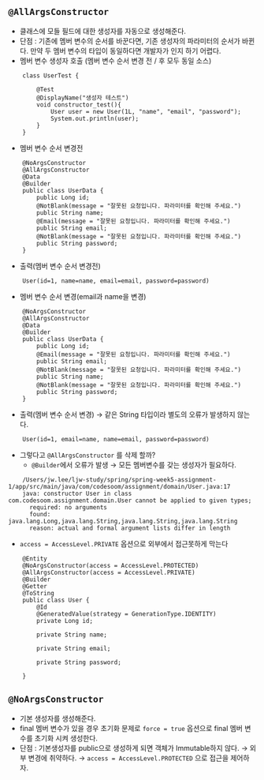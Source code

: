 ## `@AllArgsConstructor`

-   클래스에 모들 필드에 대한 생성자를 자동으로 생성해준다.
-   단점 : 기존에 멤버 변수의 순서를 바꾼다면, 기존 생성자의 파라미터의 순서가 바뀐다. 만약 두 멤버 변수의 타입이 동일하다면 개발자가 인지 하기 어렵다.
-   멤버 변수 생성자 호출 (멤버 변수 순서 변경 전 / 후 모두 동일 소스)

```
    class UserTest {

        @Test
        @DisplayName("생성자 테스트")
        void constructor_test(){
            User user = new User(1L, "name", "email", "password");
            System.out.println(user);
        }
    }
```

-   멤버 변수 순서 변경전

```
    @NoArgsConstructor
    @AllArgsConstructor
    @Data
    @Builder
    public class UserData {
        public Long id;
        @NotBlank(message = "잘못된 요청입니다. 파라미터를 확인해 주세요.")
        public String name;
        @Email(message = "잘못된 요청입니다. 파라미터를 확인해 주세요.")
        public String email;
        @NotBlank(message = "잘못된 요청입니다. 파라미터를 확인해 주세요.")
        public String password;
    }
```

-   출력(멤버 변수 순서 변경전)

```
    User(id=1, name=name, email=email, password=password)
```

-   멤버 변수 순서 변경(email과 name을 변경)

```
    @NoArgsConstructor
    @AllArgsConstructor
    @Data
    @Builder
    public class UserData {
        public Long id;
        @Email(message = "잘못된 요청입니다. 파라미터를 확인해 주세요.")
        public String email;
        @NotBlank(message = "잘못된 요청입니다. 파라미터를 확인해 주세요.")
        public String name;
        @NotBlank(message = "잘못된 요청입니다. 파라미터를 확인해 주세요.")
        public String password;
    }
```

-   출력(멤버 변수 순서 변경) → 같은 String 타입이라 별도의 오류가 발생하지 않는다.

```
    User(id=1, email=name, name=email, password=password)
```

-   그렇다고 `@AllArgsConstructor` 를 삭제 할까?
    -   `@Builder`에서 오류가 발생 → 모든 멤버변수를 갖는 생성자가 필요하다.

```
    /Users/jw.lee/ljw-study/spring/spring-week5-assignment-1/app/src/main/java/com/codesoom/assignment/domain/User.java:17
    java: constructor User in class com.codesoom.assignment.domain.User cannot be applied to given types;
      required: no arguments
      found:    java.lang.Long,java.lang.String,java.lang.String,java.lang.String
      reason: actual and formal argument lists differ in length
```

-   `access = AccessLevel.PRIVATE` 옵션으로 외부에서 접근못하게 막는다

```
    @Entity
    @NoArgsConstructor(access = AccessLevel.PROTECTED)
    @AllArgsConstructor(access = AccessLevel.PRIVATE)
    @Builder
    @Getter
    @ToString
    public class User {
        @Id
        @GeneratedValue(strategy = GenerationType.IDENTITY)
        private Long id;

        private String name;

        private String email;

        private String password;

    }
```

## `@NoArgsConstructor`

-   기본 생성자를 생성해준다.
-   final 멤버 변수가 있을 경우 초기화 문제로 `force = true` 옵션으로 final 멤버 변수를 초기화 시켜 생성한다.
-   단점 : 기본생성자를 public으로 생성하게 되면 객체가 Immutable하지 않다. → 외부 변경에 취약하다. → `access = AccessLevel.PROTECTED` 으로 접근을 제어하자.